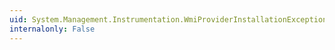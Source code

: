 ```yaml
---
uid: System.Management.Instrumentation.WmiProviderInstallationException.#ctor
internalonly: False
---
```

